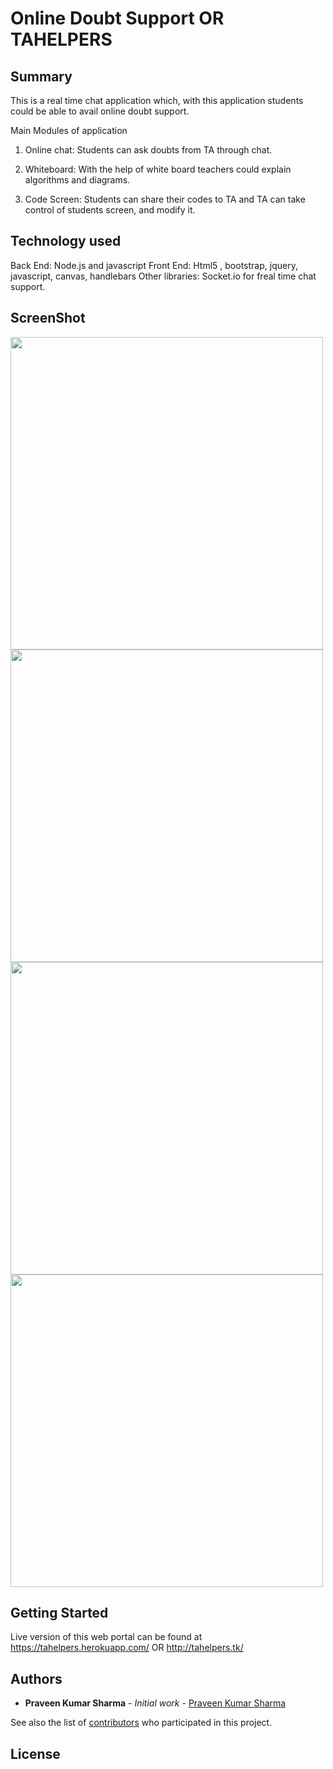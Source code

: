 # Online Doubt Support OR TAHELPERS

## Summary
This is a real time chat application which,
with this application students could be able to avail online doubt support.

Main Modules of application
1. Online chat:
   Students can ask doubts from TA through chat.

2. Whiteboard:
   With the help of white board teachers could explain algorithms and diagrams.

3. Code Screen:
   Students can share their codes to TA and TA can take control of students
   screen, and modify it.
   
## Technology used
Back End: Node.js and javascript
Front End: Html5 , bootstrap, jquery, javascript, canvas, handlebars
Other libraries: Socket.io for freal time chat support.

## ScreenShot

<img src="Screenshot/screenashot3.jpg" width="500" />
<img src="Screenshot/screenshot 2.jpg" width="500" />
<img src="Screenshot/screenshot1.jpg" width="500" />
<img src="Screenshot/screenshot 1.1.jpg" width="500" />

## Getting Started

Live version of this web portal can be found at
https://tahelpers.herokuapp.com/
OR
http://tahelpers.tk/

## Authors

* **Praveen Kumar Sharma** - *Initial work* - [Praveen Kumar Sharma](https://github.com/Praveen101997)

See also the list of [contributors](https://github.com/Praveen101997/doubtsolverportal/contributors) who participated in this project.

## License
